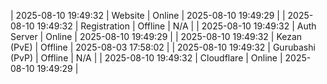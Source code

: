 | 2025-08-10 19:49:32 | Website | Online | 2025-08-10 19:49:29 |
| 2025-08-10 19:49:32 | Registration | Offline | N/A |
| 2025-08-10 19:49:32 | Auth Server | Online | 2025-08-10 19:49:29 |
| 2025-08-10 19:49:32 | Kezan (PvE) | Offline | 2025-08-03 17:58:02 |
| 2025-08-10 19:49:32 | Gurubashi (PvP) | Offline | N/A |
| 2025-08-10 19:49:32 | Cloudflare | Online | 2025-08-10 19:49:29 |
